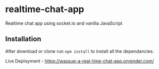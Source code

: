# realtime-chat-app
Realtime chat app using socket.io and vanilla JavaScript


## Installation 
After download or clone run `npm install` to install all the dependancies.

Live Deployment - https://wassup-a-real-time-chat-app.onrender.com/
